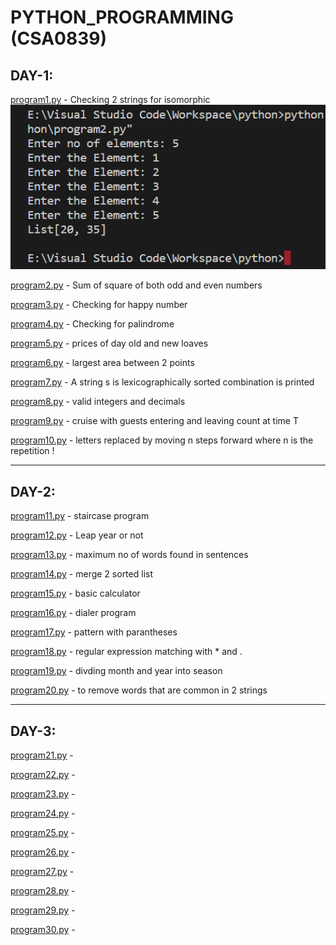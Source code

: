 # PYTHON_PROGRAMMING (CSA0839)

## DAY-1:

[program1.py](program1.py) - Checking 2 strings for isomorphic![program1](Assets/program1.png)

[program2.py](program2.py) - Sum of square of both odd and even numbers

[program3.py](program3.py) - Checking for happy number

[program4.py](program4.py) - Checking for palindrome

[program5.py](program5.py) - prices of day old and new loaves

[program6.py](program6.py) - largest area between 2 points

[program7.py](program7.py) - A string s is lexicographically sorted combination is printed

[program8.py](program8.py) - valid integers and decimals

[program9.py](program9.py) - cruise with guests entering and leaving count at time T

[program10.py](program10.py) - letters replaced by moving n steps forward where n is the repetition 
!

---

## DAY-2:

[program11.py](program11.py) - staircase program

[program12.py](program12.py) - Leap year or not

[program13.py](program13.py) - maximum no of words found in sentences

[program14.py](program14.py) - merge 2 sorted list

[program15.py](program15.py) - basic calculator

[program16.py](program16.py) - dialer program

[program17.py](program17.py) - pattern with parantheses

[program18.py](program18.py) - regular expression matching with * and .

[program19.py](program19.py) - divding month and year into season

[program20.py](program20.py) - to remove words that are common in 2 strings

---

## DAY-3:

[program21.py](program21.py) - 

[program22.py](program22.py) - 

[program23.py](program23.py) - 

[program24.py](program24.py) - 

[program25.py](program25.py) - 

[program26.py](program26.py) - 

[program27.py](program27.py) - 

[program28.py](program28.py) - 

[program29.py](program29.py) - 

[program30.py](program30.py) - 